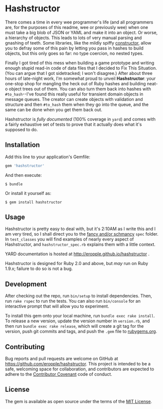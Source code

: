 # Hashstructor

There comes a time in every wee programmer's life (and all programmers are, for the purposes of this readme, wee or previously wee) when one must take a big blob of JSON or YAML and make it into an object. Or worse, a hierarchy of objects. This leads to lots of very manual parsing and gnashing of teeth. Some libraries, like the mildly spiffy [constructor](https://github.com/atomicobject/constructor), allow you to defray some of this pain by letting you pass in hashes to build objects, but this only goes so far: no type coercion, no nested types.

Finally I got tired of this mess when building a game prototype and writing enough stupid read-in code of data files that I decided to Fix This Situation. (You can argue that I got sidetracked; I won't disagree.) After about three hours of late-night work, I'm somewhat proud to unveil **Hashstructor**: your one-stop shop for mangling the heck out of Ruby hashes and building neat-o object trees out of them. You can also turn them back into hashes with `#to_hash`--I've found this really useful for transient domain objects in message queues. The creator can create objects with validation and structure and then `#to_hash` them when they go into the queue, and the same can be done when you get them back out.

Hashstructor is _fully documented_ (100% coverage in `yard`) and comes with a fairly exhaustive set of tests to prove that it actually does what it's supposed to do.

## Installation ##

Add this line to your application's Gemfile:

```ruby
gem 'hashstructor'
```

And then execute:

    $ bundle

Or install it yourself as:

    $ gem install hashstructor

## Usage ##

Hashstructor is pretty easy to deal with, but it's 2:10AM as I write this and I am very tired, so I shall direct you to the [fancy and/or schmancy](https://github.com/eropple/hashstructor/tree/master/spec) `spec` folder. In `test_classes` you will find examples of nearly every aspect of Hashstructor, and `hashstructor_spec.rb` explains them with a little context.

YARD documentation is hosted at http://eropple.github.io/hashstructor .

Hashstructor is designed for Ruby 2.0 and above, but _may_ run on Ruby 1.9.x; failure to do so is not a bug.

## Development ##

After checking out the repo, run `bin/setup` to install dependencies. Then, run `rake rspec` to run the tests. You can also run `bin/console` for an interactive prompt that will allow you to experiment.

To install this gem onto your local machine, run `bundle exec rake install`. To release a new version, update the version number in `version.rb`, and then run `bundle exec rake release`, which will create a git tag for the version, push git commits and tags, and push the `.gem` file to [rubygems.org](https://rubygems.org).

## Contributing ##

Bug reports and pull requests are welcome on GitHub at https://github.com/eropple/hashstructor. This project is intended to be a safe, welcoming space for collaboration, and contributors are expected to adhere to the [Contributor Covenant](contributor-covenant.org) code of conduct.


## License ##

The gem is available as open source under the terms of the [MIT License](http://opensource.org/licenses/MIT).

